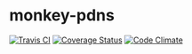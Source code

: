 # monkey-pdns
[![Travis CI](https://travis-ci.org/rockwyc992/monkey-pdns.svg?branch=develop)](https://travis-ci.org/rockwyc992/monkey-pdns)
[![Coverage Status](https://coveralls.io/repos/github/rockwyc992/monkey-pdns/badge.svg?branch=develop)](https://coveralls.io/github/rockwyc992/monkey-pdns)
[![Code Climate](https://lima.codeclimate.com/github/rockwyc992/monkey-pdns/badges/gpa.svg)](https://lima.codeclimate.com/github/rockwyc992/monkey-pdns)

